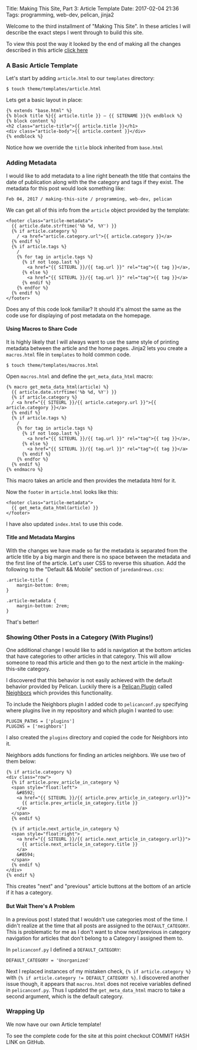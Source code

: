 Title: Making This Site, Part 3: Article Template
Date: 2017-02-04 21:36
Tags: programming, web-dev, pelican, jinja2

Welcome to the third installment of "Making This Site". In these articles I will describe the exact steps I went through to build this site. 

To view this post the way it looked by the end of making all the changes described in this article [click here]()

### A Basic Article Template

Let's start by adding `article.html` to our `templates` directory:

	$ touch theme/templates/article.html

Lets get a basic layout in place:

	{% extends "base.html" %}
	{% block title %}{{ article.title }} — {{ SITENAME }}{% endblock %}
	{% block content %}
	<h2 class="article-title">{{ article.title }}</h1>
	<div class="article-body">{{ article.content }}</div>
	{% endblock %}

Notice how we override the `title` block inherited from `base.html`

### Adding Metadata

I would like to add metadata to a line right beneath the title that contains the date of publication along with the the category and tags if they exist. The metadata for this post would look something like:

	Feb 04, 2017 / making-this-site / programming, web-dev, pelican

We can get all of this info from the `article` object provided by the template:

    <footer class="article-metadata">
      {{ article.date.strftime('%b %d, %Y') }}
      {% if article.category %}
        / <a href="article.category.url">{{ article.category }}</a>
      {% endif %}
      {% if article.tags %}
        /
        {% for tag in article.tags %}
          {% if not loop.last %}
            <a href="{{ SITEURL }}/{{ tag.url }}" rel="tag">{{ tag }}</a>,
          {% else %}
            <a href="{{ SITEURL }}/{{ tag.url }}" rel="tag">{{ tag }}</a>
          {% endif %}
        {% endfor %}
      {% endif %}
    </footer>

Does any of this code look familiar? It should it's almost the same as the code use for displaying of post metadata on the homepage.

#### Using Macros to Share Code

It is highly likely that I will always want to use the same style of printing metadata between the article and the home pages. Jinja2 lets you create a `macros.html` file in `templates` to hold common code.

	$ touch theme/templates/macros.html

Open `macros.html` and define the `get_meta_data_html` macro:

    {% macro get_meta_data_html(article) %}
      {{ article.date.strftime('%b %d, %Y') }}
      {% if article.category %}
      / <a href="{{ SITEURL }}/{{ article.category.url }}">{{ article.category }}</a>
      {% endif %}
      {% if article.tags %}
        /
        {% for tag in article.tags %}
          {% if not loop.last %}
            <a href="{{ SITEURL }}/{{ tag.url }}" rel="tag">{{ tag }}</a>,
          {% else %}
            <a href="{{ SITEURL }}/{{ tag.url }}" rel="tag">{{ tag }}</a>
          {% endif %}
        {% endfor %}
      {% endif %}
    {% endmacro %}

This macro takes an article and then provides the metadata html for it.

Now the `footer` in `article.html` looks like this:

    <footer class="article-metadata">
      {{ get_meta_data_html(article) }}
    </footer>

I have also updated `index.html` to use this code.

#### Title and Metadata Margins

With the changes we have made so far the metadata is separated from the article title by a big margin and there is no space between the metadata and the first line of the article. Let's user CSS to reverse this situation. Add the following to the "Default && Mobile" section of `jaredandrews.css`:

	.article-title {
		margin-bottom: 0rem;
	}

	.article-metadata {
		margin-bottom: 2rem;
	}

That's better!

### Showing Other Posts in a Category (With Plugins!)

One additional change I would like to add is navigation at the bottom articles that have categories to other articles in that category. This will allow someone to read this article and then go to the next article in the making-this-site category.

I discovered that this behavior is not easily achieved with the default behavior provided by Pelican. Luckily there is a [Pelican Plugin](https://github.com/getpelican/pelican-plugins) called [Neighbors](https://github.com/getpelican/pelican-plugins/tree/master/neighbors) which provides this functionality.

To include the Neighbors plugin I added code to `pelicanconf.py` specifying where plugins live in my repository and which plugin I wanted to use:

	PLUGIN_PATHS = ['plugins']
	PLUGINS = ['neighbors']

I also created the `plugins` directory and copied the code for Neighbors into it.

Neighbors adds functions for finding an articles neighbors. We use two of them below:

    {% if article.category %}
    <div class="row"> 
      {% if article.prev_article_in_category %}
      <span style="float:left">
        &#8592;
        <a href="{{ SITEURL }}/{{ article.prev_article_in_category.url}}">
          {{ article.prev_article_in_category.title }}
        </a>
      </span>
      {% endif %}
    
      {% if article.next_article_in_category %}
      <span style="float:right">
        <a href="{{ SITEURL }}/{{ article.next_article_in_category.url}}">
          {{ article.next_article_in_category.title }}
        </a>
        &#8594;
      </span>
      {% endif %}
    </div>
    {% endif %}

This creates "next" and "previous" article buttons at the bottom of an article if it has a category.

#### But Wait There's A Problem

In a previous post I stated that I wouldn't use categories most of the time. I didn't realize at the time that all posts are assigned to the `DEFAULT_CATEGORY`. This is problematic for me as I don't want to show next/previous in category navigation for articles that don't belong to a Category I assigned them to.

In `pelicanconf.py` I defined a `DEFAULT_CATEGORY`:

    DEFAULT_CATEGORY = 'Unorganized'

Next I replaced instances of my mistaken check, `{% if article.category %}` with `{% if article.category != DEFAULT_CATEGORY %}`. I discovered another issue though, it appears that `macros.html` does not receive variables defined in `pelicanconf.py`. Thus I updated the `get_meta_data_html` macro to take a second argument, which is the default category.

### Wrapping Up

We now have our own Article template!

To see the complete code for the site at this point checkout COMMIT HASH LINK on GitHub.
